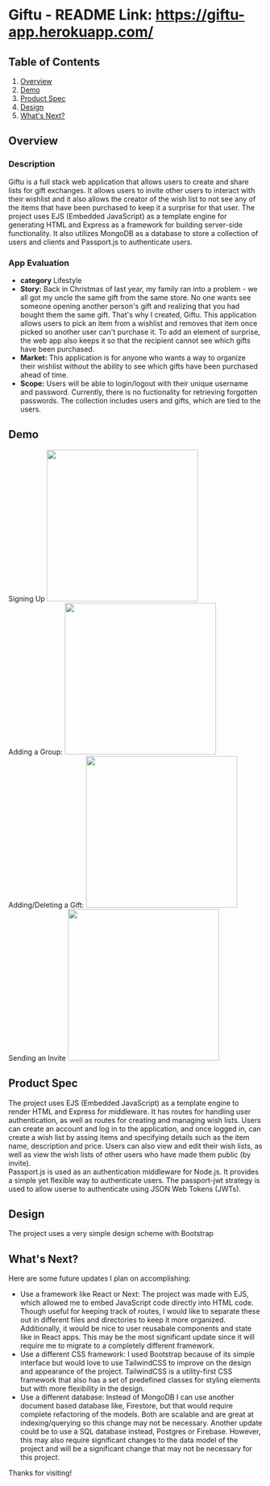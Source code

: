 Giftu - README
Link: https://giftu-app.herokuapp.com/
===

## Table of Contents
1. [Overview](#Overview)
1. [Demo](#Demo)
1. [Product Spec](#Product-Spec)
1. [Design](#Design)
1. [What's Next?](#What's-Next?)

## Overview
### Description
Giftu is a full stack web application that allows users to create and share lists for gift exchanges. It allows users to invite other users to interact with their wishlist and it also allows the creator of the wish list to not see any of the items that have been purchased to keep it a surprise for that user. The project uses EJS (Embedded JavaScript) as a template engine for generating HTML and Express as a framework for building server-side functionality. It also utilizes MongoDB as a database to store a collection of users and clients and Passport.js to authenticate users.

### App Evaluation
- **category** Lifestyle
- **Story:** Back in Christmas of last year, my family ran into a problem - we all got my uncle the same gift from the same store. No one wants see someone opening another person's gift and realizing that you had bought them the same gift. That's why I created, Giftu. This application allows users to pick an item from a wishlist and removes that item once picked so another user can't purchase it. To add an element of surprise, the web app also keeps it so that the recipient cannot see which gifts have been purchased.
- **Market:** This application is for anyone who wants a way to organize their wishlist without the ability to see which gifts have been purchased ahead of time. 
- **Scope:** Users will be able to login/logout with their unique username and password. Currently, there is no fuctionality for retrieving forgotten passwords. The collection includes users and gifts, which are tied to the users. 

## Demo
Signing Up
<img src="http://g.recordit.co/r6WSrjvzEy.gif" width="300"/><br />
Adding a Group:
<img src="http://g.recordit.co/Jr8fXuSe3n.gif" width="300" /> <br />
Adding/Deleting a Gift:
<img src="http://g.recordit.co/QvZJYPIMwj.gif" width="300" /> <br />
Sending an Invite
<img src="http://g.recordit.co/6RoYTTcnNP.gif" width="300" /> <br />

## Product Spec
The project uses EJS (Embedded JavaScript) as a template engine to render HTML and Express for middleware. It has routes for handling user authentication, as well as routes for creating and managing wish lists. Users can create an account and log in to the application, and once logged in, can create a wish list by assing items and specifying details such as the item name, description and price. Users can also view and edit their wish lists, as well as view the wish lists of other users who have made them public (by invite). 
<br />
Passport.js is used as an authentication middleware for Node.js. It provides a simple yet flexible way to authenticate users. The passport-jwt strategy is used to allow userse to authenticate using JSON Web Tokens (JWTs).

## Design
The project uses a very simple design scheme with Bootstrap

## What's Next?
Here are some future updates I plan on accomplishing:
<ul>
<li> Use a framework like React or Next: The project was made with EJS, which allowed me to embed JavaScript code directly into HTML code. Though useful for keeping track of routes, I would like to separate these out in different files and directories to keep it more organized. Additionally, it would be nice to user reusabale components and state like in React apps. This may be the most significant update since it will require me to migrate to a completely different framework.
<li> Use a different CSS framework: I used Bootstrap because of its simple interface but would love to use TailwindCSS to improve on the design and appearance of the project. TailwindCSS is a utility-first CSS framework that also has a set of predefined classes for styling elements but with more flexibility in the design.
<li> Use a different database: Instead of MongoDB I can use another document based database like, Firestore, but that would require complete refactoring of the models. Both are scalable and are great at indexing/querying so this change may not be necessary. Another update could be to use a SQL database instead, Postgres or Firebase. However, this may also require significant changes to the data model of the project and will be a significant change that may not be necessary for this project.
</ul>

Thanks for visiting!
